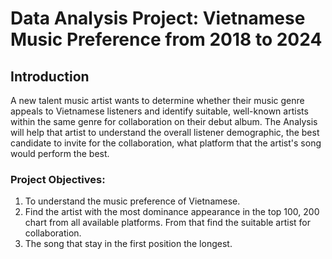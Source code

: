 # Data Analysis Project: Vietnamese Music Preference from 2018 to 2024
## Introduction
A new talent music artist wants to determine whether their music genre appeals to Vietnamese listeners and identify suitable, well-known artists within the same genre for collaboration on their debut album. The Analysis will help that artist to understand the overall listener demographic, the best candidate to invite for the collaboration, what platform that the artist's song would perform the best.
### Project Objectives: 
1. To understand the music preference of Vietnamese. 
2. Find the artist with the most dominance appearance in the top 100, 200 chart from all available platforms. From that find the suitable artist for collaboration.
3. The song that stay in the first position the longest.

